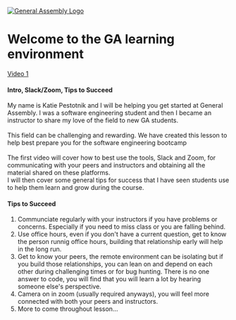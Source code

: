 [![General Assembly Logo](https://camo.githubusercontent.com/1a91b05b8f4d44b5bbfb83abac2b0996d8e26c92/687474703a2f2f692e696d6775722e636f6d2f6b6538555354712e706e67)](https://generalassemb.ly)
# Welcome to the GA learning environment

[Video 1]()

#### Intro, Slack/Zoom, Tips to Succeed
<p>My name is Katie Pestotnik and I will be helping you get started at General Assembly. I was a software engineering student and then I became an instructor to share my love of the field to new GA students.<br><br>
This field can be challenging and rewarding. We have created this lesson to help best prepare you for the software engineering bootcamp<br><br>
The first video will cover how to best use the tools, Slack and Zoom, for communicating with your peers and instructors and obtaining all the material shared on these platforms.<br>
I will then cover some general tips for success that I have seen students use to help them learn and grow during the course. 
</p>

#### Tips to Succeed
1. Communciate regularly with your instructors if you have problems or concerns. Especially if you need to miss class or you are falling behind. 
2. Use office hours, even if you don't have a current question, get to know the person runnig office hours, building that relationship early will help in the long run.
3. Get to know your peers, the remote environment can be isolating but if you build those relationships, you can lean on and depend on each other during challenging times or for bug hunting. There is no one answer to code, you will find that you will learn a lot by hearing someone else's perspective. 
4. Camera on in zoom (usually required anyways), you will feel more connected with both your peers and instructors. 
5. More to come throughout lesson...
